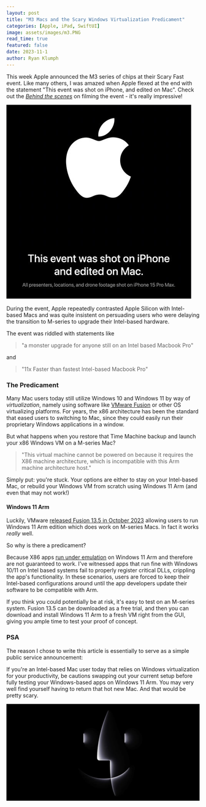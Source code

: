 ```yaml
---
layout: post
title: "M3 Macs and the Scary Windows Virtualization Predicament"
categories: [Apple, iPad, SwiftUI]
image: assets/images/m3.PNG
read_time: true
featured: false
date: 2023-11-1
author: Ryan Klumph
---
```


This week Apple announced the M3 series of chips at their Scary Fast event. Like many others, I was amazed when Apple flexed at the end with the statement "This event was shot on iPhone, and edited on Mac". Check out the [*Behind the scenes*](https://www.apple.com/newsroom/2023/10/behind-the-scenes-at-scary-fast-apples-keynote-event-shot-on-iphone/) on filming the event  - it's really impressive! 

![Shot on iPhone](/assets/images/shotoniphone.png)  

During the event, Apple repeatedly contrasted Apple Silicon with Intel-based Macs and was quite insistent on persuading users who were delaying the transition to M-series to upgrade their Intel-based hardware.

The event was riddled with statements like

> "a monster upgrade for anyone still on an Intel based Macbook Pro"

and 

> "11x Faster than fastest Intel-based Macbook Pro"

### The Predicament
Many Mac users today still utilize Windows 10 and Windows 11 by way of *virtualization*, namely using software like [VMware Fusion](https://www.vmware.com/products/fusion.html) or other OS virtualizing platforms. For years, the x86 architecture has been the standard that eased users to switching to Mac, since they could easily run their proprietary Windows applications in a window.

But what happens when you restore that Time Machine backup and launch your x86 Windows VM on a M-series Mac?

> "This virtual machine cannot be powered on because it requires the X86 machine architecture, which is incompatible with this Arm machine architecture host."

Simply put: you're stuck. Your options are either to stay on your Intel-based Mac, or rebuild your Windows VM from scratch using Windows 11 Arm (and even that may not work!)

#### Windows 11 Arm
Luckily, VMware [released Fusion 13.5 in October 2023](https://blogs.vmware.com/teamfusion/2023/10/fusion-13-5-is-live.html) allowing users to run Windows 11 Arm edition which does work on M-series Macs. In fact it works *really* well. 

So why is there a predicament?

Because X86 apps [run under emulation](https://learn.microsoft.com/en-us/windows/arm/apps-on-arm-x86-emulation) on Windows 11 Arm and therefore are not guaranteed to work. I've witnessed apps that run fine with Windows 10/11 on Intel based systems fail to properly register critical DLLs, crippling the app's functionality. In these scenarios, users are forced to keep their Intel-based configurations around until the app developers update their software to be compatible with Arm.

If you think you could potentially be at risk, it's easy to test on an M-series system. Fusion 13.5 can be downloaded as a free trial, and then you can download and install Windows 11 Arm to a fresh VM right from the GUI, giving you ample time to test your proof of concept. 

### PSA
The reason I chose to write this article is essentially to serve as a simple public service announcement: 

If you're an Intel-based Mac user today that relies on Windows virtualization for your productivity, be cautions swapping out your current setup before fully testing your Windows-based apps on Windows 11 Arm. You may very well find yourself having to return that hot new Mac. And that would be pretty scary.

![Scary Mac](/assets/images/scary.jpeg)  